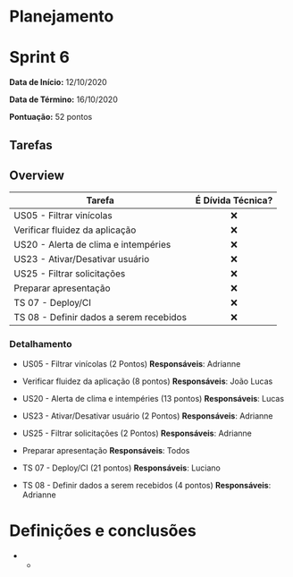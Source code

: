 # Planejamento

# Sprint 6

**Data de Início:** 12/10/2020

**Data de Término:** 16/10/2020

**Pontuação:** 52 pontos

## Tarefas

## Overview
| Tarefa | É Dívida Técnica? |
| -------- | :----: |
| US05 - Filtrar vinícolas | :x: |
| Verificar fluidez da aplicação | :x: |
| US20 - Alerta de clima e intempéries | :x: |
| US23 - Ativar/Desativar usuário | :x: |
| US25 - Filtrar solicitações | :x: |
| Preparar apresentação | :x: | 
| TS 07 - Deploy/CI | :x: | 
| TS 08 - Definir dados a serem recebidos | :x: | 

### Detalhamento

* US05 - Filtrar vinícolas (2 Pontos)
    **Responsáveis**: Adrianne

* Verificar fluidez da aplicação (8 pontos)
    **Responsáveis**: João Lucas

* US20 - Alerta de clima e intempéries (13 pontos)
    **Responsáveis**: Lucas
    
* US23 - Ativar/Desativar usuário (2 Pontos)
    **Responsáveis**: Adrianne

* US25 - Filtrar solicitações (2 Pontos)
    **Responsáveis**: Adrianne
    
* Preparar apresentação
    **Responsáveis**: Todos
    
* TS 07 - Deploy/CI (21 pontos)
    **Responsáveis**: Luciano
    
* TS 08 - Definir dados a serem recebidos (4 pontos)
    **Responsáveis**: Adrianne
    
# Definições e conclusões 

* -